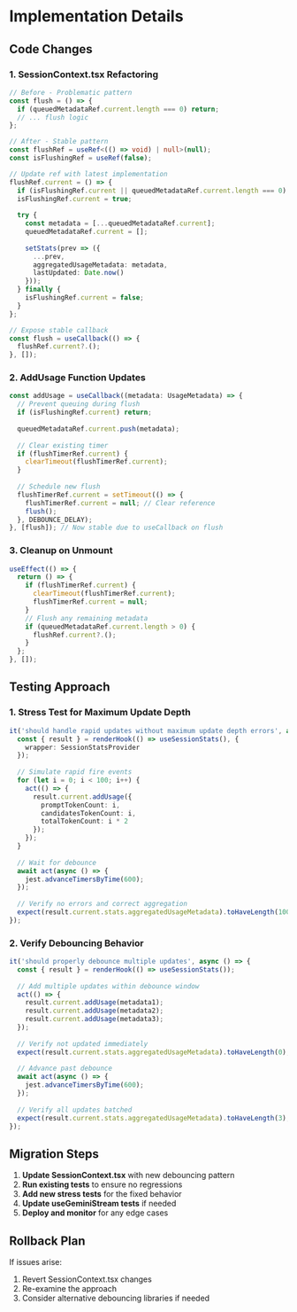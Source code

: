 # Implementation Details

## Code Changes

### 1. SessionContext.tsx Refactoring

```typescript
// Before - Problematic pattern
const flush = () => {
  if (queuedMetadataRef.current.length === 0) return;
  // ... flush logic
};

// After - Stable pattern
const flushRef = useRef<(() => void) | null>(null);
const isFlushingRef = useRef(false);

// Update ref with latest implementation
flushRef.current = () => {
  if (isFlushingRef.current || queuedMetadataRef.current.length === 0) return;
  isFlushingRef.current = true;
  
  try {
    const metadata = [...queuedMetadataRef.current];
    queuedMetadataRef.current = [];
    
    setStats(prev => ({
      ...prev,
      aggregatedUsageMetadata: metadata,
      lastUpdated: Date.now()
    }));
  } finally {
    isFlushingRef.current = false;
  }
};

// Expose stable callback
const flush = useCallback(() => {
  flushRef.current?.();
}, []);
```

### 2. AddUsage Function Updates

```typescript
const addUsage = useCallback((metadata: UsageMetadata) => {
  // Prevent queuing during flush
  if (isFlushingRef.current) return;
  
  queuedMetadataRef.current.push(metadata);
  
  // Clear existing timer
  if (flushTimerRef.current) {
    clearTimeout(flushTimerRef.current);
  }
  
  // Schedule new flush
  flushTimerRef.current = setTimeout(() => {
    flushTimerRef.current = null; // Clear reference
    flush();
  }, DEBOUNCE_DELAY);
}, [flush]); // Now stable due to useCallback on flush
```

### 3. Cleanup on Unmount

```typescript
useEffect(() => {
  return () => {
    if (flushTimerRef.current) {
      clearTimeout(flushTimerRef.current);
      flushTimerRef.current = null;
    }
    // Flush any remaining metadata
    if (queuedMetadataRef.current.length > 0) {
      flushRef.current?.();
    }
  };
}, []);
```

## Testing Approach

### 1. Stress Test for Maximum Update Depth
```typescript
it('should handle rapid updates without maximum update depth errors', async () => {
  const { result } = renderHook(() => useSessionStats(), {
    wrapper: SessionStatsProvider
  });
  
  // Simulate rapid fire events
  for (let i = 0; i < 100; i++) {
    act(() => {
      result.current.addUsage({
        promptTokenCount: i,
        candidatesTokenCount: i,
        totalTokenCount: i * 2
      });
    });
  }
  
  // Wait for debounce
  await act(async () => {
    jest.advanceTimersByTime(600);
  });
  
  // Verify no errors and correct aggregation
  expect(result.current.stats.aggregatedUsageMetadata).toHaveLength(100);
});
```

### 2. Verify Debouncing Behavior
```typescript
it('should properly debounce multiple updates', async () => {
  const { result } = renderHook(() => useSessionStats());
  
  // Add multiple updates within debounce window
  act(() => {
    result.current.addUsage(metadata1);
    result.current.addUsage(metadata2);
    result.current.addUsage(metadata3);
  });
  
  // Verify not updated immediately
  expect(result.current.stats.aggregatedUsageMetadata).toHaveLength(0);
  
  // Advance past debounce
  await act(async () => {
    jest.advanceTimersByTime(600);
  });
  
  // Verify all updates batched
  expect(result.current.stats.aggregatedUsageMetadata).toHaveLength(3);
});
```

## Migration Steps

1. **Update SessionContext.tsx** with new debouncing pattern
2. **Run existing tests** to ensure no regressions
3. **Add new stress tests** for the fixed behavior
4. **Update useGeminiStream tests** if needed
5. **Deploy and monitor** for any edge cases

## Rollback Plan
If issues arise:
1. Revert SessionContext.tsx changes
2. Re-examine the approach
3. Consider alternative debouncing libraries if needed